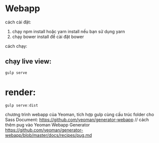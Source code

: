 # Webapp
cách cài đặt:
1. chạy npm install hoặc yarn install nếu bạn sử dụng yarn
2. chạy bower install để cài đặt bower

cách chạy:
##   chạy live view:
```javascript
gulp serve
```
#   render:
```javascript
gulp serve:dist
```

chương trình webapp của Yeoman, tích hợp gulp cùng cấu trúc folder cho Sass
Document:
https://github.com/yeoman/generator-webapp
// cách thêm pug vào Yeoman Webapp Generator
https://github.com/yeoman/generator-webapp/blob/master/docs/recipes/pug.md
    

